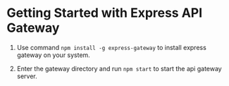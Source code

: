 # Getting Started with Express API Gateway

1. Use command `npm install -g express-gateway` to install express gateway on your system.

2. Enter the gateway directory and run `npm start` to start the api gateway server.
